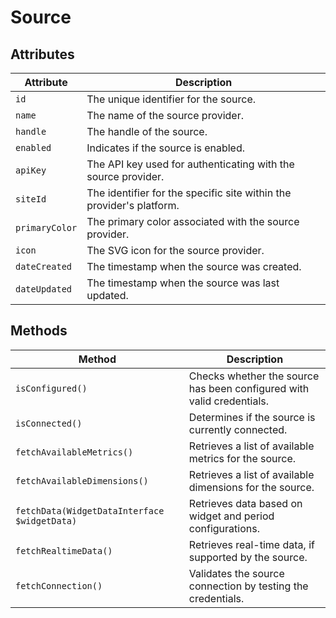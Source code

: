# Source

## Attributes

Attribute | Description
--- | ---
`id` | The unique identifier for the source.
`name` | The name of the source provider.
`handle` | The handle of the source.
`enabled` | Indicates if the source is enabled.
`apiKey` | The API key used for authenticating with the source provider.
`siteId` | The identifier for the specific site within the provider's platform.
`primaryColor` | The primary color associated with the source provider.
`icon` | The SVG icon for the source provider.
`dateCreated` | The timestamp when the source was created.
`dateUpdated` | The timestamp when the source was last updated.

## Methods

Method | Description
--- | ---
`isConfigured()` | Checks whether the source has been configured with valid credentials.
`isConnected()` | Determines if the source is currently connected.
`fetchAvailableMetrics()` | Retrieves a list of available metrics for the source.
`fetchAvailableDimensions()` | Retrieves a list of available dimensions for the source.
`fetchData(WidgetDataInterface $widgetData)` | Retrieves data based on widget and period configurations.
`fetchRealtimeData()` | Retrieves real-time data, if supported by the source.
`fetchConnection()` | Validates the source connection by testing the credentials.
